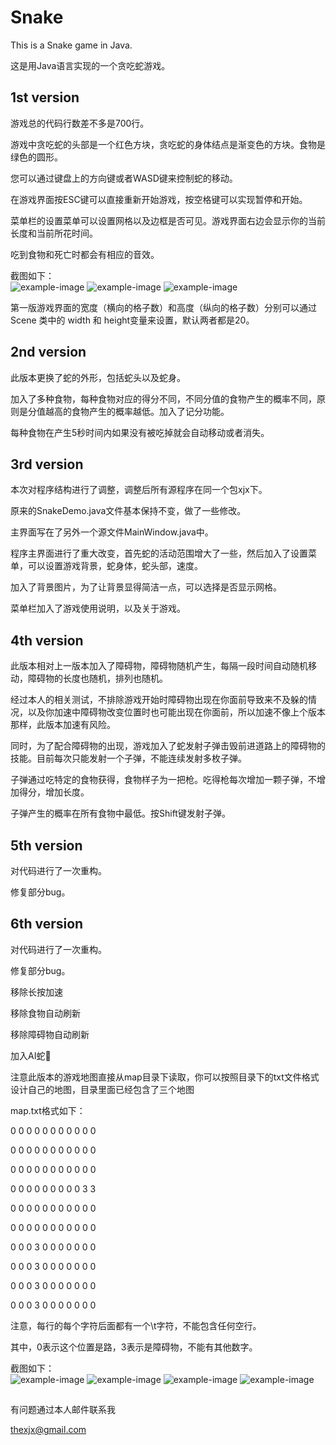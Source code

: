 # Snake
This is a Snake game in Java.

这是用Java语言实现的一个贪吃蛇游戏。

## 1st version
游戏总的代码行数差不多是700行。  

游戏中贪吃蛇的头部是一个红色方块，贪吃蛇的身体结点是渐变色的方块。食物是绿色的圆形。  

您可以通过键盘上的方向键或者WASD键来控制蛇的移动。  

在游戏界面按ESC键可以直接重新开始游戏，按空格键可以实现暂停和开始。  

菜单栏的设置菜单可以设置网格以及边框是否可见。游戏界面右边会显示你的当前长度和当前所花时间。  

吃到食物和死亡时都会有相应的音效。  

截图如下：  
![example-image](https://github.com/njuxjx/Snake/blob/master/1st_version/screenshots/Snipaste_2020-12-15_14-52-24.png)
![example-image](https://github.com/njuxjx/Snake/blob/master/1st_version/screenshots/Snipaste_2020-12-15_14-53-12.png)
![example-image](https://github.com/njuxjx/Snake/blob/master/1st_version/screenshots/Snipaste_2020-12-15_14-54-01.png)

第一版游戏界面的宽度（横向的格子数）和高度（纵向的格子数）分别可以通过 Scene 类中的 width 和 height变量来设置，默认两者都是20。  


## 2nd version
此版本更换了蛇的外形，包括蛇头以及蛇身。  

加入了多种食物，每种食物对应的得分不同，不同分值的食物产生的概率不同，原则是分值越高的食物产生的概率越低。加入了记分功能。  

每种食物在产生5秒时间内如果没有被吃掉就会自动移动或者消失。  



## 3rd version
本次对程序结构进行了调整，调整后所有源程序在同一个包xjx下。  

原来的SnakeDemo.java文件基本保持不变，做了一些修改。  

主界面写在了另外一个源文件MainWindow.java中。  

程序主界面进行了重大改变，首先蛇的活动范围增大了一些，然后加入了设置菜单，可以设置游戏背景，蛇身体，蛇头部，速度。  

加入了背景图片，为了让背景显得简洁一点，可以选择是否显示网格。  

菜单栏加入了游戏使用说明，以及关于游戏。  


## 4th version
此版本相对上一版本加入了障碍物，障碍物随机产生，每隔一段时间自动随机移动，障碍物的长度也随机，排列也随机。  

经过本人的相关测试，不排除游戏开始时障碍物出现在你面前导致来不及躲的情况，以及你加速中障碍物改变位置时也可能出现在你面前，所以加速不像上个版本那样，此版本加速有风险。  

同时，为了配合障碍物的出现，游戏加入了蛇发射子弹击毁前进道路上的障碍物的技能。目前每次只能发射一个子弹，不能连续发射多枚子弹。  

子弹通过吃特定的食物获得，食物样子为一把枪。吃得枪每次增加一颗子弹，不增加得分，增加长度。  

子弹产生的概率在所有食物中最低。按Shift键发射子弹。  

## 5th version
对代码进行了一次重构。  

修复部分bug。 

## 6th version
对代码进行了一次重构。

修复部分bug。  

移除长按加速  

移除食物自动刷新  

移除障碍物自动刷新  

加入AI蛇🐍  

注意此版本的游戏地图直接从map目录下读取，你可以按照目录下的txt文件格式设计自己的地图，目录里面已经包含了三个地图  

map.txt格式如下：  

0	0	0	0	0	0	0	0	0	0	0	  

0	0	0	0	0	0	0	0	0	0	0	  

0	0	0	0	0	0	0	0	0	0	0	  

0	0	0	0	0	0	0	0	0	3	3	  

0	0	0	0	0	0	0	0	0	0	0	  

0	0	0	0	0	0	0	0	0	0	0	  

0	0	0	3	0	0	0	0	0	0	0	  

0	0	0	3	0	0	0	0	0	0	0	  

0	0	0	3	0	0	0	0	0	0	0	  

0	0	0	3	0	0	0	0	0	0	0	  

注意，每行的每个字符后面都有一个\t字符，不能包含任何空行。  

其中，0表示这个位置是路，3表示是障碍物，不能有其他数字。


截图如下：  
![example-image](https://github.com/njuxjx/Snake/blob/master/6th_version/screenshots/Snipaste_2020-12-15_21-00-56.png)
![example-image](https://github.com/njuxjx/Snake/blob/master/6th_version/screenshots/Snipaste_2020-12-15_21-01-48.png)
![example-image](https://github.com/njuxjx/Snake/blob/master/6th_version/screenshots/Snipaste_2020-12-15_21-02-14.png)
![example-image](https://github.com/njuxjx/Snake/blob/master/6th_version/screenshots/Snipaste_2020-12-15_21-03-00.png)

##
有问题通过本人邮件联系我  

thexjx@gmail.com
